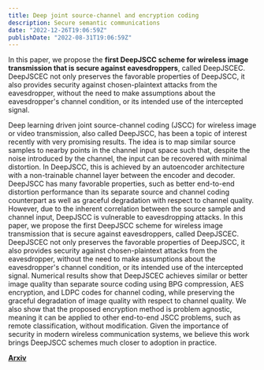 ```yaml
---
title: Deep joint source-channel and encryption coding
description: Secure semantic communications
date: "2022-12-26T19:06:59Z"
publishDate: "2022-08-31T19:06:59Z"
---
```


In this paper, we propose the **first DeepJSCC scheme for wireless image transmission that is secure against eavesdroppers**, called DeepJSCEC. 
DeepJSCEC not only preserves the favorable properties of DeepJSCC, it also provides security against chosen-plaintext attacks from the eavesdropper, without the need to make assumptions about the eavesdropper's channel condition, or its intended use of the intercepted signal.

<!--more-->

Deep learning driven joint source-channel coding (JSCC) for wireless image or video transmission, also called DeepJSCC, has been a topic of interest recently with very promising results. 
The idea is to map similar source samples to nearby points in the channel input space such that, despite the noise introduced by the channel, the input can be recovered with minimal distortion. 
In DeepJSCC, this is achieved by an autoencoder architecture with a non-trainable channel layer between the encoder and decoder. 
DeepJSCC has many favorable properties, such as better end-to-end distortion performance than its separate source and channel coding counterpart as well as graceful degradation with respect to channel quality. 
However, due to the inherent correlation between the source sample and channel input, DeepJSCC is vulnerable to eavesdropping attacks. 
In this paper, we propose the first DeepJSCC scheme for wireless image transmission that is secure against eavesdroppers, called DeepJSCEC. 
DeepJSCEC not only preserves the favorable properties of DeepJSCC, it also provides security against chosen-plaintext attacks from the eavesdropper, without the need to make assumptions about the eavesdropper's channel condition, or its intended use of the intercepted signal.
Numerical results show that DeepJSCEC achieves similar or better image quality than separate source coding using BPG compression, AES encryption, and LDPC codes for channel coding, while preserving the graceful degradation of image quality with respect to channel quality. 
We also show that the proposed encryption method is problem agnostic, meaning it can be applied to other end-to-end JSCC problems, such as remote classification, without modification. 
Given the importance of security in modern wireless communication systems, we believe this work brings DeepJSCC schemes much closer to adoption in practice. 

[**Arxiv**](https://arxiv.org/abs/2208.09245)
